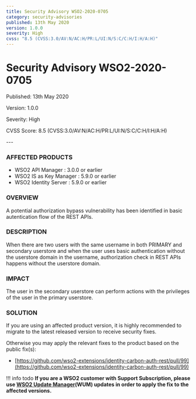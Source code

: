 ```yaml
---
title: Security Advisory WSO2-2020-0705
category: security-advisories
published: 13th May 2020
version: 1.0.0
severity: High
cvss: "8.5 (CVSS:3.0/AV:N/AC:H/PR:L/UI:N/S:C/C:H/I:H/A:H)"
---
```


# Security Advisory WSO2-2020-0705

<p class="doc-info">Published: 13th May 2020</p>
<p class="doc-info">Version: 1.0.0</p>
<p class="doc-info">Severity: High</p>
<p class="doc-info">CVSS Score: 8.5 (CVSS:3.0/AV:N/AC:H/PR:L/UI:N/S:C/C:H/I:H/A:H)</p>
---

### AFFECTED PRODUCTS
* WSO2 API Manager : 3.0.0 or earlier
* WSO2 IS as Key Manager : 5.9.0 or earlier
* WSO2 Identity Server : 5.9.0 or earlier


### OVERVIEW
A potential authorization bypass vulnerability has been identified in basic autentication flow of the REST APIs.


### DESCRIPTION
When there are two users with the same username in both PRIMARY and secondary userstore and when the user uses basic authentication without the userstore domain in the username, authorization check in REST APIs happens without the userstore domain.


### IMPACT
The user in the secondary userstore can perform actions with the privileges of the user in the primary userstore.


### SOLUTION
If you are using an affected product version, it is highly recommended to migrate to the latest released version to receive security fixes.

Otherwise you may apply the relevant fixes to the product based on the public fix(s):

* [https://github.com/wso2-extensions/identity-carbon-auth-rest/pull/99](https://github.com/wso2-extensions/identity-carbon-auth-rest/pull/99)


!!! info todo
    **If you are a WSO2 customer with Support Subscription, please use [WSO2 Update Manager](https://wso2.com/updates/wum)(WUM) updates in order to apply the fix to the affected versions.**
